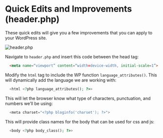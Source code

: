 # Quick Edits and Improvements (header.php)

These quick edits will give you a few improvements that you can apply to your WordPress site.  

![header.php](https://s15.postimg.cc/47eqr0twb/Screen_Shot_2018-06-19_at_2.26.24_PM.png)

Navigate to `header.php` and insert this code between the head tag:

```html
  <meta name=“viewport” content=“width=device-width, initial-scale=1”>
```

Modify the `html` tag to include the WP function `language_attributes()`. This will dynamically add the language we are working with:

```php
  <html <?php language_attributes(); ?>>
```

This will let the browser know what type of characters, punctuation, and numbers we’ll be using:

```php
  <meta charset="<?php bloginfo('charset'); ?>">
```

This will provide class names for the body that can be used for css and js:

```php
  <body <?php body_class(); ?>>
```
